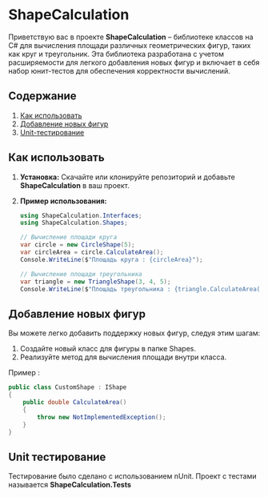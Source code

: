 # ShapeCalculation

Приветствую вас в проекте **ShapeCalculation** – библиотеке классов на C# для вычисления площади различных геометрических фигур, таких как круг и треугольник. Эта библиотека разработана с учетом расширяемости для легкого добавления новых фигур и включает в себя набор юнит-тестов для обеспечения корректности вычислений.

## Содержание

1. [Как использовать](#как-использовать)
2. [Добавление новых фигур](#добавление-новых-фигур)
3. [Unit-тестирование](#unit-тестирование)

## Как использовать

1. **Установка:**
   Скачайте или клонируйте репозиторий и добавьте **ShapeCalculation** в ваш проект.

2. **Пример использования:**

   ```csharp
   using ShapeCalculation.Interfaces;
   using ShapeCalculation.Shapes;
   
   // Вычисление площади круга
   var circle = new CircleShape(5);
   var circleArea = circle.CalculateArea();
   Console.WriteLine($"Площадь круга : {circleArea}");

   // Вычисление площади треугольника
   var triangle = new TriangleShape(3, 4, 5);
   Console.WriteLine($"Площадь треугольника : {triangle.CalculateArea()}");
   ```

## Добавление новых фигур

Вы можете легко добавить поддержку новых фигур, следуя этим шагам:
1. Создайте новый класс для фигуры в папке Shapes.
2. Реализуйте метод для вычисления площади внутри класса.

Пример :
```csharp
public class CustomShape : IShape
{
    public double CalculateArea()
    {
        throw new NotImplementedException();
    }
}
```

## Unit тестирование

Тестирование было сделано с использованием nUnit.
Проект с тестами называется **ShapeCalculation.Tests**

